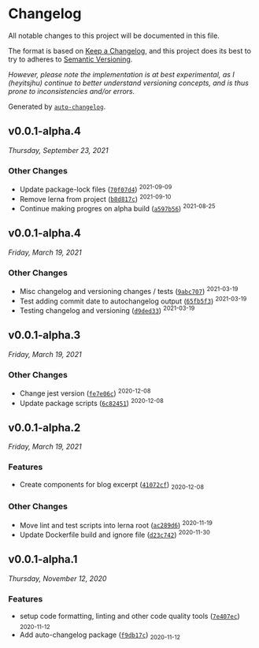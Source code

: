 # Changelog

All notable changes to this project will be documented in this file.

The format is based on [Keep a Changelog](https://keepachangelog.com/en/1.0.0/),
and this project does its best to try to adheres to [Semantic Versioning](https://semver.org/spec/v2.0.0.html).

_However, please note the implementation is at best experimental, as I (heyitsjhu) continue to better understand versioning concepts, and is thus prone to inconsistencies and/or errors._

Generated by [`auto-changelog`](https://github.com/CookPete/auto-changelog).

## v0.0.1-alpha.4
_Thursday, September 23, 2021_

### Other Changes

* Update package-lock files ([`70f07d4`](https://github.com/heyitsjhu/nolocimes/commit/70f07d416d6aa8ad002ec914a9f6be97a09938fe)) <sup>2021-09-09</sup>
* Remove lerna from project ([`b8d817c`](https://github.com/heyitsjhu/nolocimes/commit/b8d817c35d1c46fbd56bb018e43fcb2f7b4f68dc)) <sup>2021-09-10</sup>
* Continue making progres on alpha build ([`a597b56`](https://github.com/heyitsjhu/nolocimes/commit/a597b5608d5c853c8926f1a7f40c3e290a763b6f)) <sup>2021-08-25</sup>

## v0.0.1-alpha.4
_Friday, March 19, 2021_

### Other Changes

* Misc changelog and versioning changes / tests ([`9abc707`](https://github.com/heyitsjhu/nolocimes/commit/9abc7077df64fc025b18f4c83ff6aebd974ee89d)) <sup>2021-03-19</sup>
* Test adding commit date to autochangelog output ([`65fb5f3`](https://github.com/heyitsjhu/nolocimes/commit/65fb5f323d380747989a9617ad2ca5c97cc785bd)) <sup>2021-03-19</sup>
* Testing changelog and versioning ([`d9ded33`](https://github.com/heyitsjhu/nolocimes/commit/d9ded33852abd5f67e5a98359fc61ea0d3d86587)) <sup>2021-03-19</sup>

## v0.0.1-alpha.3
_Friday, March 19, 2021_

### Other Changes

* Change jest version ([`fe7e06c`](https://github.com/heyitsjhu/nolocimes/commit/fe7e06c73c8c9a2a515588835dec8d866064b148)) <sup>2020-12-08</sup>
* Update package scripts ([`6c82451`](https://github.com/heyitsjhu/nolocimes/commit/6c8245162c4a0df790039e58f0fe63562aac031a)) <sup>2020-12-08</sup>

## v0.0.1-alpha.2
_Friday, March 19, 2021_

### Features

* Create components for blog excerpt ([`41072cf`](https://github.com/heyitsjhu/nolocimes/commit/41072cf7f1efefbf73362c82ea2c2f56839dcdb4)) <sub>2020-12-08</sub>

### Other Changes

* Move lint and test scripts into lerna root ([`ac289d6`](https://github.com/heyitsjhu/nolocimes/commit/ac289d6d612cbc938a87677320f31720f4a455ff)) <sup>2020-11-19</sup>
* Update Dockerfile build and ignore file ([`d23c742`](https://github.com/heyitsjhu/nolocimes/commit/d23c742927af6d76b0b520d1137001901e2fed94)) <sup>2020-11-30</sup>

## v0.0.1-alpha.1
_Thursday, November 12, 2020_

### Features

* setup code formatting, linting and other code quality tools ([`7e407ec`](https://github.com/heyitsjhu/nolocimes/commit/7e407ecff839e58b29e1f6f094165a2e15c1f703)) <sub>2020-11-12</sub>
* Add auto-changelog package ([`f9db17c`](https://github.com/heyitsjhu/nolocimes/commit/f9db17cd028d0526b6f65f12d56ac9afb422c350)) <sub>2020-11-12</sub>
